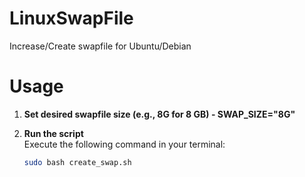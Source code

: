 # LinuxSwapFile
Increase/Create swapfile for Ubuntu/Debian

# Usage

1. **Set desired swapfile size (e.g., 8G for 8 GB) - SWAP_SIZE="8G"**

2. **Run the script**  
   Execute the following command in your terminal:

   ```bash
   sudo bash create_swap.sh

